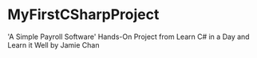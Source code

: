 # MyFirstCSharpProject
'A Simple Payroll Software' Hands-On Project from Learn C# in a Day and Learn it Well by Jamie Chan
